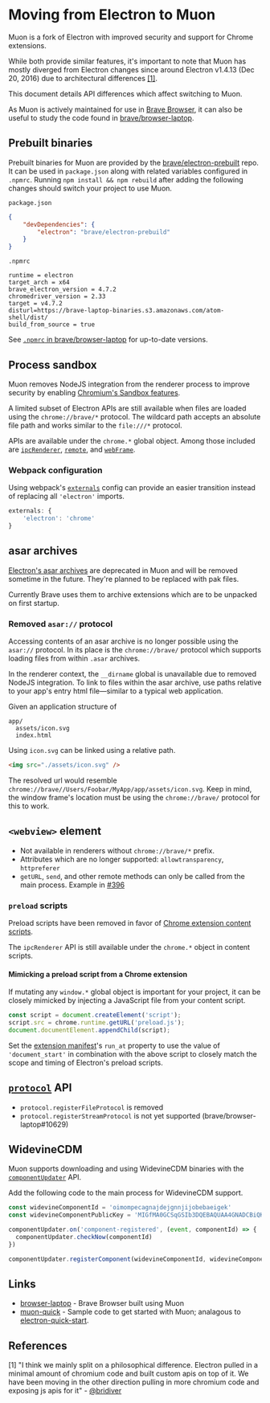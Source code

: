 # Moving from Electron to Muon

Muon is a fork of Electron with improved security and support for Chrome extensions.

While both provide similar features, it's important to note that Muon has mostly diverged from Electron changes since around Electron v1.4.13 (Dec 20, 2016) due to architectural differences [[1]](#ref1).

This document details API differences which affect switching to Muon.

As Muon is actively maintained for use in [Brave Browser](https://brave.com/), it can also be useful to study the code found in [brave/browser-laptop](https://github.com/brave/browser-laptop).

## Prebuilt binaries

Prebuilt binaries for Muon are provided by the [brave/electron-prebuilt](https://github.com/brave/electron-prebuilt) repo. It can be used in `package.json` along with related variables configured in `.npmrc`. Running `npm install && npm rebuild` after adding the following changes should switch your project to use Muon.

`package.json`
```json
{
	"devDependencies": {
		"electron": "brave/electron-prebuild"
	}
}
```

`.npmrc`
```
runtime = electron
target_arch = x64
brave_electron_version = 4.7.2
chromedriver_version = 2.33
target = v4.7.2
disturl=https://brave-laptop-binaries.s3.amazonaws.com/atom-shell/dist/
build_from_source = true
```

See [`.npmrc` in brave/browser-laptop](https://github.com/brave/browser-laptop/blob/master/.npmrc) for up-to-date versions.

## Process sandbox

Muon removes NodeJS integration from the renderer process to improve security by enabling [Chromium's Sandbox features](https://chromium.googlesource.com/chromium/src/+/b4730a0c2773d8f6728946013eb812c6d3975bec/docs/design/sandbox.md).

A limited subset of Electron APIs are still available when files are loaded using the `chrome://brave/*` protocol. The wildcard path accepts an absolute file path and works similar to the `file:///*` protocol.

APIs are available under the `chrome.*` global object. Among those included are [`ipcRenderer`](../api/ipc-renderer.md), [`remote`](../api/remote.md), and [`webFrame`](../api/web-frame.md).

### Webpack configuration

Using webpack's [`externals`](https://webpack.js.org/configuration/externals/) config can provide an easier transition instead of replacing all `'electron'` imports.
```js
externals: {
    'electron': 'chrome'
}
```

## asar archives

[Electron's asar archives](https://github.com/electron/asar) are deprecated in Muon and will be removed sometime in the future. They're planned to be replaced with pak files.

Currently Brave uses them to archive extensions which are to be unpacked on first startup.

### Removed `asar://` protocol

Accessing contents of an asar archive is no longer possible using the `asar://` protocol. In its place is the `chrome://brave/` protocol which supports loading files from within `.asar` archives.

In the renderer context, the `__dirname` global is unavailable due to removed NodeJS integration. To link to files within the asar archive, use paths relative to your app's entry html file—similar to a typical web application.

Given an application structure of
```
app/
  assets/icon.svg
  index.html
```

Using `icon.svg` can be linked using a relative path.
```html
<img src="./assets/icon.svg" />
```
The resolved url would resemble `chrome://brave//Users/Foobar/MyApp/app/assets/icon.svg`. Keep in mind, the window frame's location must be using the `chrome://brave/` protocol for this to work.

## `<webview>` element

- Not available in renderers without `chrome://brave/*` prefix.
- Attributes which are no longer supported: `allowtransparency`, `httpreferer`
- `getURL`, `send`, and other remote methods can only be called from the main process. Example in [#396](https://github.com/brave/muon/issues/396#issuecomment-358521847)

### `preload` scripts

Preload scripts have been removed in favor of [Chrome extension content scripts](https://developer.chrome.com/extensions/content_scripts). 

The `ipcRenderer` API is still available under the `chrome.*` object in content scripts.

#### Mimicking a preload script from a Chrome extension

If mutating any `window.*` global object is important for your project, it can be closely mimicked by injecting a JavaScript file from your content script.

```js
const script = document.createElement('script');
script.src = chrome.runtime.getURL('preload.js');
document.documentElement.appendChild(script);
```

Set the [extension manifest](https://developer.chrome.com/extensions/content_scripts#registration)'s `run_at` property to use the value of `'document_start'` in combination with the above script to closely match the scope and timing of Electron's preload scripts.

## [`protocol`](../api/protocol.md) API

- `protocol.registerFileProtocol` is removed
- `protocol.registerStreamProtocol` is not yet supported (brave/browser-laptop#10629)

## WidevineCDM

Muon supports downloading and using WidevineCDM binaries with the [`componentUpdater`](../api/component-updater.md) API.

Add the following code to the main process for WidevineCDM support.
```js
const widevineComponentId = 'oimompecagnajdejgnnjijobebaeigek'
const widevineComponentPublicKey = 'MIGfMA0GCSqGSIb3DQEBAQUAA4GNADCBiQKBgQCmhe+02cLPPAViaevk/fzODKUnb/ysaAeD8lpE9pwirV6GYOm+naTo7xPOCh8ujcR6Ryi1nPTq2GTG0CyqdDyOsZ1aRLuMZ5QqX3dJ9jXklS0LqGfosoIpGexfwggbiLvQOo9Q+IWTrAO620KAzYU0U6MV272TJLSmZPUEFY6IGQIDAQAB'

componentUpdater.on('component-registered', (event, componentId) => {
  componentUpdater.checkNow(componentId)
})

componentUpdater.registerComponent(widevineComponentId, widevineComponentPublicKey)
```

## Links

- [browser-laptop](https://github.com/brave/browser-laptop) - Brave Browser built using Muon
- [muon-quick](https://github.com/brave/muon-quick) - Sample code to get started with Muon; analagous to [electron-quick-start](https://github.com/electron/electron-quick-start).

## References

<a name="ref1">[1]</a> "I think we mainly split on a philosophical difference. Electron pulled in a minimal amount of chromium code and built custom apis on top of it. We have been moving in the other direction pulling in more chromium code and exposing js apis for it" - [@bridiver](https://github.com/bridiver)
